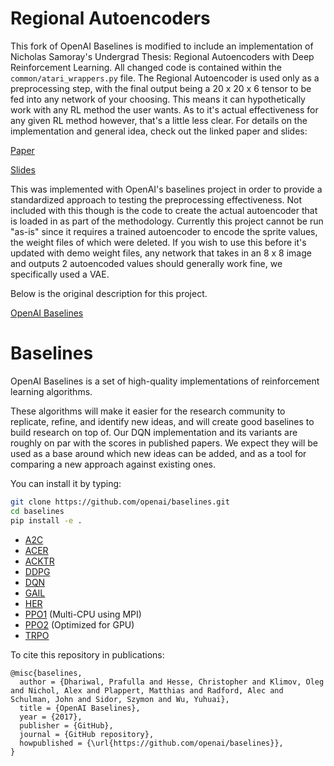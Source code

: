 # Regional Autoencoders 

This fork of OpenAI Baselines is modified to include an implementation of Nicholas Samoray's Undergrad Thesis: Regional Autoencoders with Deep Reinforcement Learning. All changed code is contained within the ```common/atari_wrappers.py``` file. The Regional Autoencoder is used only as a preprocessing step, with the final output being a 20 x 20 x 6 tensor to be fed into any network of your choosing. This means it can hypothetically work with any RL method the user wants. As to it's actual effectiveness for any given RL method however, that's a little less clear. For details on the implementation and general idea, check out the linked paper and slides:

[Paper](https://drive.google.com/file/d/0ByPtgS8fLWfQZ2pwZUVPT00xYVVUYS1hbEc4SzJFVjNQLUVJ/view?usp=sharing)

[Slides](https://docs.google.com/presentation/d/140BnuztjXdWlSPe8wHoPKsaLIMEI2QoChnVOQfIWVT4/edit?usp=sharing)

This was implemented with OpenAI's baselines project in order to provide a standardized approach to testing the preprocessing effectiveness. Not included with this though is the code to create the actual autoencoder that is loaded in as part of the methodology. Currently this project cannot be run "as-is" since it requires a trained autoencoder to encode the sprite values, the weight files of which were deleted. If you wish to use this before it's updated with demo weight files, any network that takes in an 8 x 8 image and outputs 2 autoencoded values should generally work fine, we specifically used a VAE. 

Below is the original description for this project.
<!--
<img src="data/logo.jpg" width=25% align="right" /> 
-->

[OpenAI Baselines](https://github.com/openai/baselines)

# Baselines

OpenAI Baselines is a set of high-quality implementations of reinforcement learning algorithms.

These algorithms will make it easier for the research community to replicate, refine, and identify new ideas, and will create good baselines to build research on top of. Our DQN implementation and its variants are roughly on par with the scores in published papers. We expect they will be used as a base around which new ideas can be added, and as a tool for comparing a new approach against existing ones. 

You can install it by typing:

```bash
git clone https://github.com/openai/baselines.git
cd baselines
pip install -e .
```

- [A2C](baselines/a2c)
- [ACER](baselines/acer)
- [ACKTR](baselines/acktr)
- [DDPG](baselines/ddpg)
- [DQN](baselines/deepq)
- [GAIL](baselines/gail)
- [HER](baselines/her)
- [PPO1](baselines/ppo1) (Multi-CPU using MPI)
- [PPO2](baselines/ppo2) (Optimized for GPU)
- [TRPO](baselines/trpo_mpi)

To cite this repository in publications:

    @misc{baselines,
      author = {Dhariwal, Prafulla and Hesse, Christopher and Klimov, Oleg and Nichol, Alex and Plappert, Matthias and Radford, Alec and Schulman, John and Sidor, Szymon and Wu, Yuhuai},
      title = {OpenAI Baselines},
      year = {2017},
      publisher = {GitHub},
      journal = {GitHub repository},
      howpublished = {\url{https://github.com/openai/baselines}},
    }
